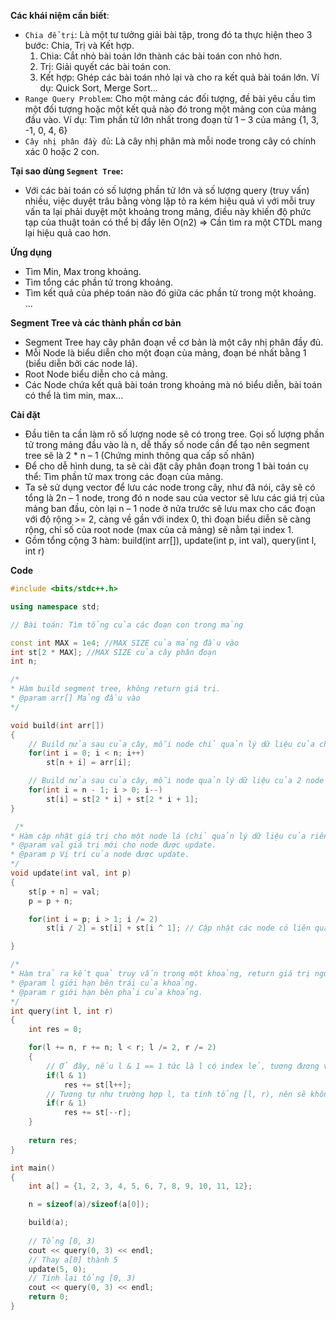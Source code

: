 **Các khái niệm cần biết**:
+ `Chia để trị`: Là một tư tưởng giải bài tập, trong đó ta thực hiện theo 3 bước: Chia, Trị và Kết hợp.
	1. Chia: Cắt nhỏ bài toán lớn thành các bài toán con nhỏ hơn.
	2. Trị: Giải quyết các bài toán con. 
	3. Kết hợp: Ghép các bài toán nhỏ lại và cho ra kết quả bài toán lớn.
	Ví dụ: Quick Sort, Merge Sort...
+ `Range Query Problem`: Cho một mảng các đối tượng, đề bài yêu cầu tìm một đối tượng hoặc một kết quả nào đó trong một mảng con của mảng đầu vào.
	 Ví dụ: Tìm phần tử lớn nhất trong đoạn từ 1 – 3 của mảng {1, 3, -1, 0, 4, 6}
+ `Cây nhị phân đầy đủ`:  Là cây nhị phân mà mỗi node trong cây có chính xác 0 hoặc 2 con.

**Tại sao dùng `Segment Tree`:** 

   + Với các bài toán có số lượng phần tử lớn và số lượng query (truy vấn) nhiều, việc duyệt trâu bằng vòng lặp tỏ ra kém hiệu quả vì với mỗi truy vấn ta lại phải duyệt một khoảng trong mảng, điều này khiến độ phức tạp của thuật toán có thể bị đẩy lên O(n2) => Cần tìm ra một CTDL mang lại hiệu quả cao hơn.

**Ứng dụng**
+ Tìm Min, Max trong khoảng.
+ Tìm tổng các phần tử trong khoảng. 
+ Tìm kết quả của phép toán nào đó giữa các phần tử trong một khoảng.
    ...
  
**Segment Tree và các thành phần cơ bản**
+ Segment Tree hay cây phân đoạn về cơ bản là một cây nhị phân đầy đủ.
+ Mỗi Node là biểu diễn cho một đoạn của mảng, đoạn bé nhất bằng 1 (biểu diễn bởi các node lá).
+ Root Node biểu diễn cho cả mảng.  
+ Các Node chứa kết quả bài toán trong khoảng mà nó biểu diễn, bài toán có thể là tìm min, max...


**Cài đặt**
- Đầu tiên ta cần làm rõ số lượng node sẽ có trong tree. Gọi số lượng phần tử trong mảng đầu vào là n, dễ thấy số node cần để tạo nên segment tree sẽ là 2 * n – 1 (Chứng minh thông qua cấp số nhân)
- Để cho dễ hình dung, ta sẽ cài đặt cây phân đoạn trong 1 bài toán cụ thể: Tìm phần tử max trong các đoạn của mảng. 
- Ta sẽ sử dụng vector để lưu các node trong cây, như đã nói, cây sẽ có tổng là 2n – 1 node, trong đó n node sau của vector sẽ lưu các giá trị của mảng ban đầu, còn lại n – 1 node ở nửa trước sẽ lưu max cho các đoạn với độ rộng >= 2, càng về gần với index 0, thì đoạn biểu diễn sẽ càng rộng, chỉ số của root node (max của cả mảng) sẽ nằm tại index 1.
- Gồm tổng cộng 3 hàm: build(int arr[]), update(int p, int val), query(int l, int r) 

**Code**
```cpp
#include <bits/stdc++.h> 

using namespace std; 

// Bài toán: Tìm tổng của các đoạn con trong mảng

const int MAX = 1e4; //MAX SIZE của mảng đầu vào
int st[2 * MAX]; //MAX SIZE của cây phân đoạn 
int n; 

/* 
* Hàm build segment tree, không return giá trị. 
* @param arr[] Mảng đầu vào 
*/

void build(int arr[]) 
{
    // Build nửa sau của cây, mỗi node chỉ quản lý dữ liệu của chính nó
    for(int i = 0; i < n; i++) 
        st[n + i] = arr[i]; 

    // Build nửa sau của cây, mỗi node quản lý dữ liệu của 2 node con, mỗi node con lưu dữ liệu của một khoảng trong mảng.
    for(int i = n - 1; i > 0; i--)
        st[i] = st[2 * i] + st[2 * i + 1];
}

 /*
* Hàm cập nhật giá trị cho một node lá (chỉ quản lý dữ liệu của riêng nó) trong cây.
* @param val giá trị mới cho node được update.
* @param p Vị trí của node được update.
*/
void update(int val, int p) 
{
    st[p + n] = val; 
    p = p + n; 

    for(int i = p; i > 1; i /= 2) 
        st[i / 2] = st[i] + st[i ^ 1]; // Cập nhật các node có liên quan đến node bị thay đổi.

}

/*
* Hàm trả ra kết quả truy vấn trong một khoảng, return giá trị nguyên.
* @param l giới hạn bên trái của khoảng.
* @param r giới hạn bên phải của khoảng.
*/
int query(int l, int r) 
{
    int res = 0; 

    for(l += n, r += n; l < r; l /= 2, r /= 2) 
    {
        // Ở đây, nếu l & 1 == 1 tức là l có index lẻ, tương đương với việc node l đang là node con bên phải của node cha, nên node con bên trái của l không thuộc vào khoảng cần xét, ta dịch index của l sang phải 1 index.
        if(l & 1)
            res += st[l++]; 
        // Tương tự như trường hợp l, ta tính tổng [l, r), nên sẽ không lấy node r lẻ.
        if(r & 1)
            res += st[--r];
    }
    
    return res; 
}

int main() 
{
    int a[] = {1, 2, 3, 4, 5, 6, 7, 8, 9, 10, 11, 12}; 

    n = sizeof(a)/sizeof(a[0]); 

    build(a);
    
    // Tổng [0, 3)
    cout << query(0, 3) << endl; 
    // Thay a[0] thành 5
    update(5, 0);
    // Tính lại tổng [0, 3) 
    cout << query(0, 3) << endl; 
    return 0;
}
```

